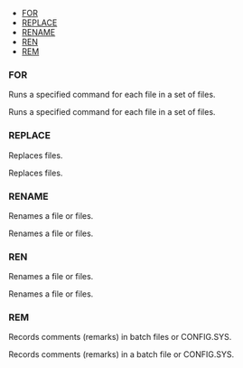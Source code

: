 - [FOR](#FOR)
- [REPLACE](#REPLACE)
- [RENAME](#RENAME)
- [REN](#REN)
- [REM](#REM)

### FOR

Runs a specified command for each file in a set of files.

Runs a specified command for each file in a set of files.


### REPLACE

Replaces files.

Replaces files.


### RENAME

Renames a file or files.

Renames a file or files.


### REN

Renames a file or files.

Renames a file or files.


### REM

Records comments (remarks) in batch files or CONFIG.SYS.

Records comments (remarks) in a batch file or CONFIG.SYS.


